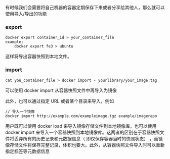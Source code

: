 有时候我们会需要将自己机器的容器定期保存下来或者分享给其他人，那么就可以使用导入/导出的功能

### export
```
docker export container_id > your_container_file
example:
	docker export fe3 > ubuntu
```
这样将导出容器快照到本地文件。

### import

```
cat you_container_file > docker import - yourlibrary/your_image:tag
```
可以使用 docker import 从容器快照文件中再导入为镜像

此外，也可以通过指定 URL 或者某个目录来导入，例如
```
// 导入一个镜像
docker import http://example.com/exampleimage.tgz example/imagerepo
```

用户既可以使用 docker load 来导入镜像存储文件到本地镜像库，也可以使用 docker import 来导入一个容器快照到本地镜像库。这两者的区别在于容器快照文件将丢弃所有的历史记录和元数据信息（ 即仅保存容器当时的快照状态） ，而镜像存储文件将保存完整记录，体积也要大。此外，从容器快照文件导入时可以重新指定标签等元数据信息


